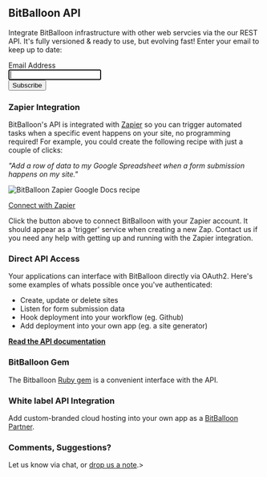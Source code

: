 ## BitBalloon API

<p class="lead">Integrate BitBalloon infrastructure with other web servcies via the our REST API. It's fully versioned & ready to use, but evolving fast! Enter your email to keep up to date:</p>

<div class="mailchimp-form large-6">
  <!-- Begin MailChimp Signup Form -->
  <div id="mc_embed_signup">
    <form action="http://webpop.us2.list-manage1.com/subscribe/post?u=3ca88a0cd26d026e590224d67&amp;id=e52baf3348" method="post" id="mc-embedded-subscribe-form" name="mc-embedded-subscribe-form" class="validate" target="_blank" novalidate="">
    <div class="mc-field-group">
      <label for="mce-EMAIL">Email Address</label>
      <div class="row collapse">
        <div class="large-8 columns">
          <div class="small-10 columns">
            <input type="email" value="" name="EMAIL" class="required email" id="mce-EMAIL" autofocus="autofocus">
          </div>
        </div>
        <div class="small-8 columns">
          <button type="submit" value="Subscribe" name="subscribe" id="mc-embedded-subscribe" class="button">Subscribe</button>
        </div>
        <div id="mce-responses" class="clear">
          <div class="response" id="mce-error-response" style="display:none"></div>
          <div class="response" id="mce-success-response" style="display:none"></div>
        </div>
      </div>
    </div>
    </form>
  </div>
</div>

### Zapier Integration

BitBalloon's API is integrated with [Zapier](https://zapier.com/developer/invite/3654/fc79b726d2f9f38f33ca4bc36397cb23/) so you can trigger automated tasks when a specific event happens on your site, no programming required! For example, you could create the following recipe with just a couple of clicks:

_"Add a row of data to my Google Spreadsheet when a form submission happens on my site."_

![BitBalloon Zapier Google Docs recipe](https://www.bitballoon.com/images/zap-example.png)


<div class="row">
  <div class="columns small-8 large-6 small-centered">
    <a href="https://zapier.com/developer/invite/3654/fc79b726d2f9f38f33ca4bc36397cb23/" class="large button expand">
      Connect with Zapier
    </a>
  </div>
</div>

Click the button above to connect BitBalloon with your Zapier account. It should appear as a 'trigger' service when creating a new Zap. Contact us if you need any help with getting up and running with the Zapier integration.

### Direct API Access

Your applications can interface with BitBalloon directly via OAuth2.
Here's some examples of whats possible once you've authenticated:

* Create, update or delete sites
* Listen for form submission data
* Hook deployment into your workflow (eg. Github)
* Add deployment into your own app (eg. a site generator)

**[<i class="icon-book"></i> Read the API documentation](/docs/api)**

### BitBalloon Gem

The Bitballoon [Ruby gem](https://github.com/BitBalloon/bitballoon-ruby) is a convenient interface with the API.

### White label API Integration

Add custom-branded cloud hosting into your own app as a [BitBalloon Partner](/partner).
### Comments, Suggestions?

Let us know via chat, or [drop us a note](/contact).>